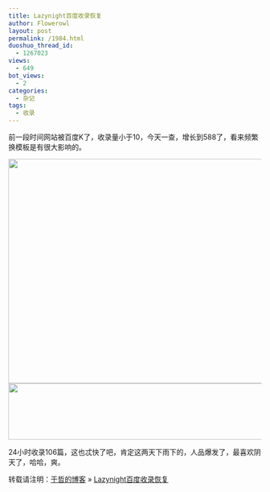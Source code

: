 ```yaml
---
title: Lazynight百度收录恢复
author: Flowerowl
layout: post
permalink: /1984.html
duoshuo_thread_id:
  - 1267023
views:
  - 649
bot_views:
  - 2
categories:
  - 杂记
tags:
  - 收录
---
```

前一段时间网站被百度K了，收录量小于10，今天一查，增长到588了，看来频繁换模板是有很大影响的。

<img class="aligncenter size-full wp-image-1985" title="Lazynight" src="http://lazynight.me/wp-content/uploads/2012/04/Lazynight3.gif" alt="" width="675" height="446" />

<img class="aligncenter size-full wp-image-1986" title="Lazynight" src="http://lazynight.me/wp-content/uploads/2012/04/Lazynight4.gif" alt="" width="780" height="112" />

24小时收录106篇，这也忒快了吧，肯定这两天下雨下的，人品爆发了，最喜欢阴天了，哈哈，爽。

转载请注明：[于哲的博客][1] &raquo; [Lazynight百度收录恢复][2]

 [1]: http://localhost/wordpress
 [2]: http://localhost/wordpress/1984.html